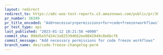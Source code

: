 ```yaml
---
layout: redirect
redirect_to: https://a8c-woo-test-reports.s3.amazonaws.com/public/pr/36399/api/index.html
pr_number: 36399
pr_title_encoded: "Add+necessary+permissions+for+code+freeze+workflows"
pr_test_type: api
last_published: "2023-01-12 18:21:58 +0000"
commit_sha: 098d5e5fd24c3a82539d662ee0842949c8e6bcf6
commit_message: "Add necessary permissions for code freeze workflows"
branch_name: dev/code-freeze-changelog-perm
---
```

